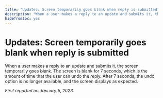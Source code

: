 ```yaml
---
title: "Updates: Screen temporarily goes blank when reply is submitted"
description: "When a user makes a reply to an update and submits it, the screen temporarily goes blank. The screen is blank for 7 seconds, which is the amount of time that the user can undo the reply. After 7 seconds, the undo option is no longer available, and the screen displays as expected."
hidefromtoc: yes
---
```


# Updates: Screen temporarily goes blank when reply is submitted

When a user makes a reply to an update and submits it, the screen temporarily goes blank. The screen is blank for 7 seconds, which is the amount of time that the user can undo the reply. After 7 seconds, the undo option is no longer available, and the screen displays as expected.

_First reported on January 5, 2023._

 